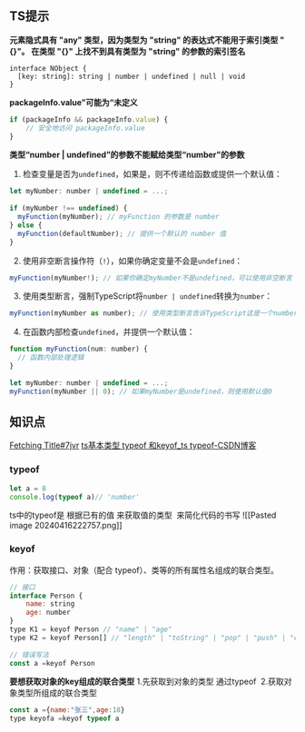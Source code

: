 ## TS提示
 
**元素隐式具有 "any" 类型，因为类型为 "string" 的表达式不能用于索引类型 "{}"。 在类型 "{}" 上找不到具有类型为 "string" 的参数的索引签名**

```tsx
interface NObject {
  [key: string]: string | number | undefined | null | void
}
```

**packageInfo.value”可能为“未定义**

```js
if (packageInfo && packageInfo.value) {
    // 安全地访问 packageInfo.value
}
```

**类型“number | undefined”的参数不能赋给类型“number”的参数**

1. 检查变量是否为`undefined`，如果是，则不传递给函数或提供一个默认值：
```js
let myNumber: number | undefined = ...;
 
if (myNumber !== undefined) {
  myFunction(myNumber); // myFunction 的参数是 number
} else {
  myFunction(defaultNumber); // 提供一个默认的 number 值
}
```

2. 使用非空断言操作符（`!`），如果你确定变量不会是`undefined`：
```js
myFunction(myNumber!); // 如果你确定myNumber不是undefined，可以使用非空断言
```

3. 使用类型断言，强制TypeScript将`number | undefined`转换为`number`：
```js
myFunction(myNumber as number); // 使用类型断言告诉TypeScript这是一个number类型
```

4. 在函数内部检查`undefined`，并提供一个默认值：
```js
function myFunction(num: number) {
  // 函数内部处理逻辑
}
 
let myNumber: number | undefined = ...;
myFunction(myNumber || 0); // 如果myNumber是undefined，则使用默认值0
```
## 知识点

[Fetching Title#7jvr](https://ts.xcatliu.com/advanced/declaration-merging.html)
[ts基本类型 typeof 和keyof\_ts typeof-CSDN博客](https://blog.csdn.net/weixin_68531033/article/details/125841511)
### typeof

```js
let a = 8
console.log(typeof a)// 'number'
```

ts中的typeof是 根据已有的值 来获取值的类型  来简化代码的书写
![[Pasted image 20240416222757.png]]

### keyof

作用：获取接口、对象（配合 typeof）、类等的所有属性名组成的联合类型。

```js
// 接口
interface Person {
    name: string
    age: number
}
type K1 = keyof Person // "name" | "age"
type K2 = keyof Person[] // "length" | "toString" | "pop" | "push" | "concat" | "join"
 
// 错误写法
const a =keyof Person
```

**要想获取对象的key组成的联合类型**
1.先获取到对象的类型 通过typeof  
2.获取对象类型所组成的联合类型

```js
const a ={name:"张三",age:18}
type keyofa =keyof typeof a
```